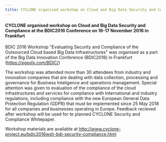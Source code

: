 ```yaml
---
title: CYCLONE organised workshop on Cloud and Big Data Security and Compliance at the BDIC2016 Conference
---
```

#### CYCLONE organised workshop on Cloud and Big Data Security and Compliance at the BDIC2016 Conference on 16-17 November 2016 in Frankfurt

BDIC 2016 Workshop "Evaluating Security and Compliance of the Outsourced Cloud based Big Data Infrastructures" was organised as a part of 
the Big Data Innovation Conference (BDIC2016) in Frankfurt (<https://pgsolx.com/BDIC/>)

<!-- more -->
The  workshop was attended more than 30 attendees from industry and innovation companies that are dealing with data collection, 
processing and governance for Business Inteligence and operations management. Special attention was given to evaluation of the compliance 
of the cloud infrastructures and services for compliance with International and industry regulations, including compliance with the new 
European General Data Protection Regulation (GDPR) that must be implemented since 25 May 2018 for all companies and businesses operating 
in Europe. Feedback recieved after workshop will be used for te planned CYCLONE Security and Compliance Whitepaper.

Workshop materials are available at  <http://www.cyclone-project.eu/bdic2016wsh-bdi-security-compliance.html>

